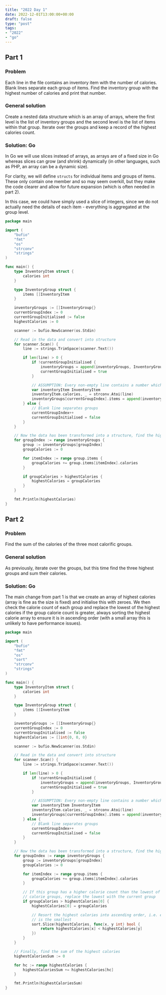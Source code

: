 ```yaml
---
title: "2022 Day 1"
date: 2022-12-01T13:00:00+00:00
draft: false
type: "post"
tags:
- "2022"
- "go"
---
```


## Part 1

### Problem

Each line in the file contains an inventory item with the number of calories. Blank lines separate each group of items. Find the inventory group with the highest number of calories and print that number.

### General solution

Create a nested data structure which is an array of arrays, where the first level is the list of inventory groups and the second level is the list of items within that group. Iterate over the groups and keep a record of the highest calories count.

### Solution: Go

In Go we will use slices instead of arrays, as arrays are of a fixed size in Go whereas slices can grow (and shrink) dynamically (in other languages, such as PHP, an array can be a dynamic size).

For clarity, we will define `structs` for individual items and groups of items. These only contain one member and so may seem overkill, but they make the code clearer and allow for future expansion (which is often needed in part 2).

In this case, we could have simply used a slice of integers, since we do not actually need the details of each item - everything is aggregated at the group level.

```go
package main

import (
	"bufio"
	"fmt"
	"os"
	"strconv"
	"strings"
)

func main() {
	type InventoryItem struct {
		calories int
	}

	type InventoryGroup struct {
		items []InventoryItem
	}

	inventoryGroups := []InventoryGroup{}
	currentGroupIndex := 0
	currentGroupInitialised := false
	highestCalories := 0

	scanner := bufio.NewScanner(os.Stdin)

	// Read in the data and convert into structure
	for scanner.Scan() {
		line := strings.TrimSpace(scanner.Text())

		if len(line) > 0 {
			if !currentGroupInitialised {
				inventoryGroups = append(inventoryGroups, InventoryGroup{})
				currentGroupInitialised = true
			}

			// ASSUMPTION: Every non-empty line contains a number which can be expressed as an integer
			var inventoryItem InventoryItem
			inventoryItem.calories, _ = strconv.Atoi(line)
			inventoryGroups[currentGroupIndex].items = append(inventoryGroups[currentGroupIndex].items, inventoryItem)
		} else {
			// Blank line separates groups
			currentGroupIndex++
			currentGroupInitialised = false
		}
	}

	// Now the data has been transformed into a structure, find the highest calorie group
	for groupIndex := range inventoryGroups {
		group := inventoryGroups[groupIndex]
		groupCalories := 0

		for itemIndex := range group.items {
			groupCalories += group.items[itemIndex].calories
		}

		if groupCalories > highestCalories {
			highestCalories = groupCalories
		}
	}

	fmt.Println(highestCalories)
}
```

## Part 2

### Problem

Find the sum of the calories of the three most calorific groups.

### General solution

As previously, iterate over the groups, but this time find the three highest groups and sum their calories.

### Solution: Go

The main change from part 1 is that we create an array of highest calories (array is fine as the size is fixed) and initialise this with zeroes. We then check the calorie count of each group and replace the lowest of the highest calories if the group calorie count is greater, always sorting the highest calorie array to ensure it is in ascending order (with a small array this is unlikely to have performance issues).

```go
package main

import (
	"bufio"
	"fmt"
	"os"
	"sort"
	"strconv"
	"strings"
)

func main() {
	type InventoryItem struct {
		calories int
	}

	type InventoryGroup struct {
		items []InventoryItem
	}

	inventoryGroups := []InventoryGroup{}
	currentGroupIndex := 0
	currentGroupInitialised := false
	highestCalories := []int{0, 0, 0}

	scanner := bufio.NewScanner(os.Stdin)

	// Read in the data and convert into structure
	for scanner.Scan() {
		line := strings.TrimSpace(scanner.Text())

		if len(line) > 0 {
			if !currentGroupInitialised {
				inventoryGroups = append(inventoryGroups, InventoryGroup{})
				currentGroupInitialised = true
			}

			// ASSUMPTION: Every non-empty line contains a number which can be expressed as an integer
			var inventoryItem InventoryItem
			inventoryItem.calories, _ = strconv.Atoi(line)
			inventoryGroups[currentGroupIndex].items = append(inventoryGroups[currentGroupIndex].items, inventoryItem)
		} else {
			// Blank line separates groups
			currentGroupIndex++
			currentGroupInitialised = false
		}
	}

	// Now the data has been transformed into a structure, find the highest calorie group
	for groupIndex := range inventoryGroups {
		group := inventoryGroups[groupIndex]
		groupCalories := 0

		for itemIndex := range group.items {
			groupCalories += group.items[itemIndex].calories
		}

		// If this group has a higher calorie count than the lowest of the highest
		// calorie groups, replace the lowest with the current group
		if groupCalories > highestCalories[0] {
			highestCalories[0] = groupCalories

			// Resort the highest calories into ascending order, i.e. element 0
			// is the smallest
			sort.Slice(highestCalories, func(x, y int) bool {
				return highestCalories[x] < highestCalories[y]
			})
		}
	}

	// Finally, find the sum of the highest calories
	highestCaloriesSum := 0

	for hc := range highestCalories {
		highestCaloriesSum += highestCalories[hc]
	}

	fmt.Println(highestCaloriesSum)
}
```